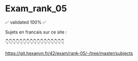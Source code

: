 # Exam_rank_05
✅ validated 100% ✅

Sujets en francais sur ce site : 



👇👇👇👇👇👇👇👇👇👇👇👇👇👇👇👇👇





https://git.hexanyn.fr/42/exam/rank-05/-/tree/master/subjects
